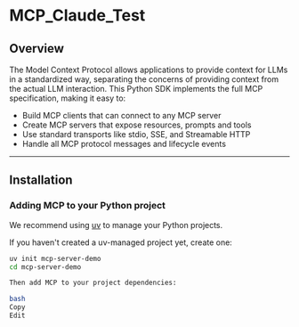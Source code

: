 # MCP_Claude_Test

## Overview
The Model Context Protocol allows applications to provide context for LLMs in a standardized way, separating the concerns of providing context from the actual LLM interaction. This Python SDK implements the full MCP specification, making it easy to:

- Build MCP clients that can connect to any MCP server  
- Create MCP servers that expose resources, prompts and tools  
- Use standard transports like stdio, SSE, and Streamable HTTP  
- Handle all MCP protocol messages and lifecycle events

---

## Installation

### Adding MCP to your Python project

We recommend using [uv](https://github.com/astral-sh/uv) to manage your Python projects.

If you haven't created a uv-managed project yet, create one:

```bash
uv init mcp-server-demo
cd mcp-server-demo

Then add MCP to your project dependencies:

bash
Copy
Edit
